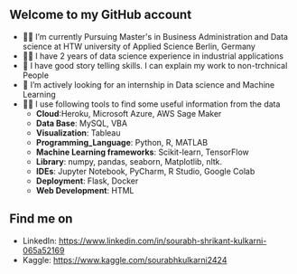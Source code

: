 ## Welcome to my GitHub account

- 👨‍🎓 I’m currently Pursuing Master's in Business Administration and Data science at HTW university of Applied Science Berlin, Germany
- 👷‍♂️ I have 2 years of data science experience in industrial applications
- 📖 I have good story telling skills. I can explain my work to non-trchnical People
- 🧐 I’m actively looking for an internship in Data science and Machine Learning
- 👨‍💻 I use following tools to find some useful information from the data
    - **Cloud**:Heroku, Microsoft Azure, AWS Sage Maker
    - **Data Base**: MySQL, VBA
    - **Visualization**: Tableau
    - **Programming_Language**: Python, R, MATLAB
    - **Machine Learning frameworks**: Scikit-learn, TensorFlow 
    - **Library**: numpy, pandas, seaborn, Matplotlib, nltk.
    - **IDEs**:  Jupyter Notebook, PyCharm, R Studio, Google Colab
    - **Deployment**: Flask, Docker
    - **Web Development**: HTML

## Find me on

- LinkedIn: https://www.linkedin.com/in/sourabh-shrikant-kulkarni-065a52169
- Kaggle:   https://www.kaggle.com/sourabhkulkarni2424


  
